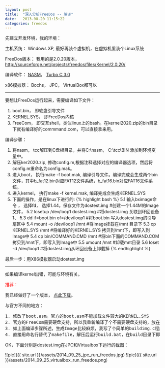 ```yaml
---
layout: post
title:  "深入分析FreeDos -- 编译"
date:   2013-08-20 11:15:22
categories: freedos
---
```


先建立开发环境，我的环境：

主机系统：   Windows XP, 最好再装个虚拟机，在虚拟机里装个Linux系统

FreeDos版本： 我用的是2.0.20版本， <a href="http://sourceforge.net/projects/freedos/files/Kernel/2.0.20/">http://sourceforge.net/projects/freedos/files/Kernel/2.0.20/</a>

编译软件：  <a href="http://pan.baidu.com/s/1mg5e1oG">NASM</a>， <a href="http://pan.baidu.com/s/1tn70U">Turbo C 3.0</a>

x86模拟器： Bochs， JPC， VirtualBox都可以
<hr>

要想让FreeDos运行起来，需要编译如下文件：

1. boot.bin， 即软盘引导文件
2. KERNEL.SYS， 即FreeDos内核
3. FreeCom，  即交互shell，类似linux上的bash。在kernel2020.zip的bin目录下就有编译好的commmand.com，可以直接拿来用。


编译步骤：

1. 将nasm， tcc解压到C盘根目录，并将C:\nasm， C:\tcc\BIN 添加到环境变量中。
2. 解压ker2020.zip, 修改config.m,根据注释选择对应的编译器选项，然后将config.m重命名为config.mak。
3. 进入boot， 执行make -f boot.mak, 编译引导文件。编译完成会生成两个bin文件，其中b_fat12.bin对应FAT12文件系统，b_fat16.bin对应FAT16文件系统。
4. 进入kernel， 执行make -f kernel.mak, 编译完成会生成KERNEL.SYS
5. 下面的操作，是在linux下进行的:
{% highlight bash %}
5.1  输入bximage命令 ， 选择fd， 选择1.44，保存文件为dostest.img  #创建一个1.44M的Image文件，
5.2  losetup /dev/loop1 dostest.img                               #将dostest.img 关联到环回设备1、
5.3  dd if=boot.bin of=/dev/loop1                                 #将boot.bin 写入dostest.img的引导扇区中
5.4  mount -o /dev/loop1 /mnt                                     #将Image挂载在/mnt 目录下
5.3  cp KERNEL.SYS /mnt                                           #将编译好的KERNEL.SYS 拷贝到/mnt下，即写入到Image中
5.4  cp bin/COMMAND.CMD /mnt                                      #将bin下面的COMMAND.COM 拷贝到/mnt下，即写入到Image中
5.5  umount /mnt                                                  #卸载mnt目录
5.6  loset -d /dev/loop1                                          #将dostest.img从环回设备上卸载掉
{% endhighlight %}
 
最后一步：用X86模拟器启动dostest.img

<hr>
如果编译kernel出错，可能与环境有关。

<font color="#ff0000">推荐：</font>

我已经做好了一个版本， <a href="http://pan.baidu.com/s/1gdGKarD">点此下载</a>。

与官方不同的地方：
<pre>
1. 修改了boot.asm。官方的boot.asm不能加载文件较大的KERNEL.SYS
2. 官方的FreeCom需要硬盘支持，所以我重新编译了个不需要硬盘支持的，放在build目录下
3. 如上面编译步骤所述，生成Image比较麻烦，我写了个简单的buildimg.c程序，运行即可将boot.bin，KERNEL.SYS，COMMAND.COM组装到dostest.img中，很方便。
4. 直接用命名行替代了makefile，解压后运行build.bat，在build目录下即可生成dostest.img。
</pre>
OK，下面分别是dostest.img在JPC和Virtualbox下运行的截图：

![pic]({{ site.url }}/assets/2014_09_25_jpc_run_freedos.jpg)
![pic]({{ site.url }}/assets/2014_09_25_virtualbox_run_freedos.png)
